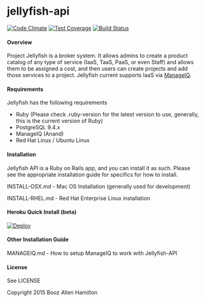 jellyfish-api
=======

[![Code Climate](https://codeclimate.com/repos/551958df69568055c00020f8/badges/b227e3bde5577507002e/gpa.svg)](https://codeclimate.com/repos/551958df69568055c00020f8/feed)
[![Test Coverage](https://codeclimate.com/repos/551958df69568055c00020f8/badges/b227e3bde5577507002e/coverage.svg)](https://codeclimate.com/repos/551958df69568055c00020f8/feed)
[![Build Status](https://travis-ci.org/projectjellyfish/api.svg)](https://travis-ci.org/projectjellyfish/api)

#### Overview

Project Jellyfish is a broker system.  It allows admins to create a product catalog of any type of service (IaaS,
TaaS, PaaS, or even Staff) and allows them to be assigned a cost, and then users can create projects and add those
services to a project.  Jellyfish current supports IaaS via [ManageIQ](http://manageiq.org).

#### Requirements

Jellyfish has the following requirements

* Ruby (Please check .ruby-version for the latest version to use, generally, this is the current version of Ruby)
* PostgreSQL 9.4.x
* ManageIQ (Anand)
* Red Hat Linux / Ubuntu Linux

#### Installation

Jellyfish API is a Ruby on Rails app, and you can install it as such.  Please see the appropriate installation guide
for specifics for how to install.

INSTALL-OSX.md - Mac OS Installation (generally used for development)

INSTALL-RHEL.md - Red Hat Enterprise Linux installation

#### Heroku Quick Install (beta)

[![Deploy](https://www.herokucdn.com/deploy/button.png)](https://heroku.com/deploy)

#### Other Installation Guide

MANAGEIQ.md - How to setup ManageIQ to work with Jellyfish-API

#### License

See LICENSE


Copyright 2015 Booz Allen Hamilton
